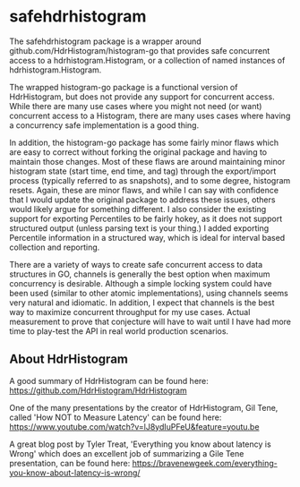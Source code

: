 # safehdrhistogram

The safehdrhistogram package is a wrapper around github.com/HdrHistogram/histogram-go that provides safe concurrent
access to a hdrhistogram.Histogram, or a collection of named instances of hdrhistogram.Histogram.

The wrapped histogram-go package is a functional version of HdrHistogram, but does not provide any support for 
concurrent access. While there are many use cases where you might not need (or want) concurrent access to a Histogram, 
there are many uses cases where having a concurrency safe implementation is a good thing.

In addition, the histogram-go package has some fairly minor flaws which are easy to correct without forking the 
original package and having to maintain those changes. Most of these flaws are around maintaining minor histogram state
(start time, end time, and tag) through the export/import process (typically referred to as snapshots), and to some 
degree, histogram resets. Again, these are minor flaws, and while I can say with confidence that I would update the 
original package to address these issues, others would likely argue for something different. I also consider the
existing support for exporting Percentiles to be fairly hokey, as it does not support structured output (unless 
parsing text is your thing.) I added exporting Percentile information in a structured way, which is ideal for 
interval based collection and reporting.

There are a variety of ways to create safe concurrent access to data structures in GO, channels is generally the best
option when maximum concurrency is desirable. Although a simple locking system could have been used (similar to other
atomic implementations), using channels seems very natural and idiomatic. In addition, I expect that channels is the
best way to maximize concurrent throughput for my use cases. Actual measurement to prove that conjecture will have to wait until I
have had more time to play-test the API in real world production scenarios.

## About HdrHistogram
A good summary of HdrHistogram can be found here: https://github.com/HdrHistogram/HdrHistogram

One of the many presentations by the creator of HdrHistogram, Gil Tene, called 'How NOT to Measure Latency'
can be found here: https://www.youtube.com/watch?v=lJ8ydIuPFeU&feature=youtu.be

A great blog post by Tyler Treat, 'Everything you know about latency is Wrong' which does an excellent job of 
summarizing a Gile Tene presentation, can be found here: 
https://bravenewgeek.com/everything-you-know-about-latency-is-wrong/

